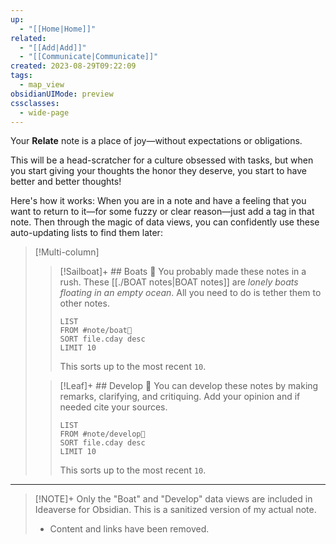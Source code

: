 ```yaml
---
up:
  - "[[Home|Home]]"
related:
  - "[[Add|Add]]"
  - "[[Communicate|Communicate]]"
created: 2023-08-29T09:22:09
tags:
  - map_view
obsidianUIMode: preview
cssclasses:
  - wide-page
---
```

Your **Relate** note is a place of joy—without expectations or obligations.

This will be a head-scratcher for a culture obsessed with tasks, but when you start giving your thoughts the honor they deserve, you start to have better and better thoughts!

Here's how it works: When you are in a note and have a feeling that you want to return to it—for some fuzzy or clear reason—just add a tag in that note. Then through the magic of data views, you can confidently use these auto-updating lists to find them later:

> [!Multi-column] 
> 
> > [!Sailboat]+ ## Boats 🚤
> > You probably made these notes in a rush. These [[./BOAT notes|BOAT notes]] are *lonely boats floating in an empty ocean*. All you need to do is tether them to other notes.
> > 
> > ```dataview
> > LIST
> > FROM #note/boat🚤 
> > SORT file.cday desc
> > LIMIT 10
> > ```
> > This sorts up to the most recent `10`.
> > 
> 
> > [!Leaf]+ ## Develop 🍃
> > You can develop these notes by making remarks, clarifying, and critiquing. Add your opinion and if needed cite your sources.
> > 
> > ```dataview
> > LIST
> > FROM #note/develop🍃 
> > SORT file.cday desc
> > LIMIT 10
> > ```
> > This sorts up to the most recent `10`.
> > 

---

> [!NOTE]+ Only the "Boat" and "Develop" data views are included in Ideaverse for Obsidian.
> This is a sanitized version of my actual note. 
> 
> - Content and links have been removed.
